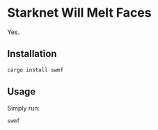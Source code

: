 # Starknet Will Melt Faces

Yes.

## Installation

```bash
cargo install swmf
```

## Usage

Simply run:

```bash
swmf
```
